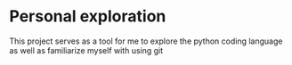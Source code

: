 # Personal exploration

This project serves as a tool for me to explore the python coding language
as well as familiarize myself with using git
